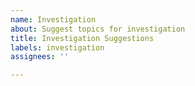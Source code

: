 ```yaml
---
name: Investigation
about: Suggest topics for investigation
title: Investigation Suggestions
labels: investigation
assignees: ''

---
```


<!--
Hi! :)
When submitting investigation issues, please provide answers to how/why your suggestion can help the project. As always, links are super helpful!

The markdown syntax for adding links to text is `[text](url)`
-->
